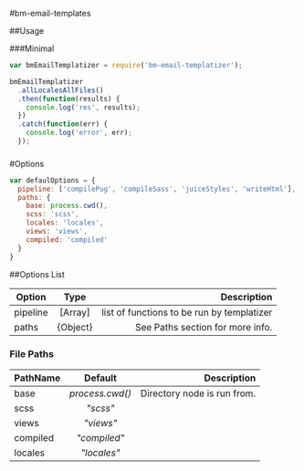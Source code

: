 #bm-email-templates

##Usage

###Minimal
```javascript
var bmEmailTemplatizer = require('bm-email-templatizer');

bmEmailTemplatizer
  .allLocalesAllFiles()
  .then(function(results) {
    console.log('res', results);
  })
  .catch(function(err) {
    console.log('error', err);
  });
```

###

#Options

```javascript
var defaulOptions = {
  pipeline: ['compilePug', 'compileSass', 'juiceStyles', 'writeHtml'],
  paths: {
    base: process.cwd(),
    scss: 'scss',
    locales: 'locales',
    views: 'views',
    compiled: 'compiled'
  }
}

```



##Options List

| Option   |   Type   |                                Description |
| -------- | :------: | -----------------------------------------: |
| pipeline | [Array]  | list of functions to be run by templatizer |
| paths    | {Object} | See Paths section for more info.           |


### File Paths

| PathName |    Default      |                Description  |
| -------- | :-------------: | --------------------------: |
| base     | *process.cwd()* | Directory node is run from. |
| scss     | *"scss"*        |                             |
| views    | *"views"*       |                             |
| compiled | *"compiled"*    |                             |
| locales  | *"locales"*     |                             |

